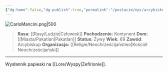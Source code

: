 ```yaml
---
{"dg-home":false,"dg-publish":true,"permalink":"/postacie/npc/arcybiskup-carlo-mancini/","dgPassFrontmatter":true}
---
```


![CarloMancini.png|500](/img/user/Vault/Grafiki/NPC/CarloMancini.png)

> **Rasa:** [[Rasy/Ludzie\|Człowiek]]
> **Pochodzenie:** Kontynent
> **Dom:** [[Miasta/Pakatlan\|Pakatlan]]
> **Status:** Żywy
> **Wiek:** 69
> **Zawód**: Arcybiskup
> **Organizacja:** [[Religie/Neochrześcijaństwo\|Kościół Neochrześcijański]]

---

Wysłannik papieski na [[Lore/Wyspy\|Zefirionie]].
